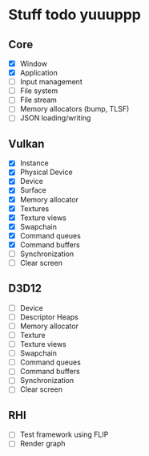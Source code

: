 # Stuff todo yuuuppp

## Core

- [x] Window
- [x] Application
- [ ] Input management
- [ ] File system
- [ ] File stream
- [ ] Memory allocators (bump, TLSF)
- [ ] JSON loading/writing

## Vulkan

- [x] Instance
- [x] Physical Device
- [x] Device
- [x] Surface
- [x] Memory allocator
- [x] Textures
- [x] Texture views
- [x] Swapchain
- [x] Command queues
- [x] Command buffers
- [ ] Synchronization
- [ ] Clear screen

## D3D12

- [ ] Device
- [ ] Descriptor Heaps
- [ ] Memory allocator
- [ ] Texture
- [ ] Texture views
- [ ] Swapchain
- [ ] Command queues
- [ ] Command buffers
- [ ] Synchronization
- [ ] Clear screen

## RHI

- [ ] Test framework using FLIP
- [ ] Render graph
